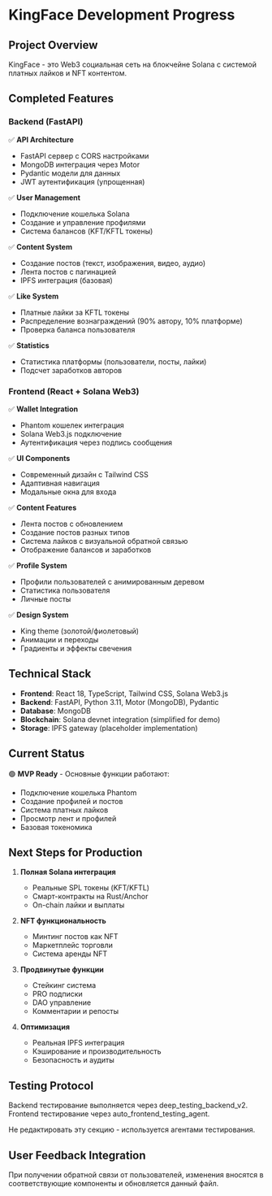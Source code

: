 # KingFace Development Progress

## Project Overview
KingFace - это Web3 социальная сеть на блокчейне Solana с системой платных лайков и NFT контентом.

## Completed Features

### Backend (FastAPI)
✅ **API Architecture**
- FastAPI сервер с CORS настройками
- MongoDB интеграция через Motor
- Pydantic модели для данных
- JWT аутентификация (упрощенная)

✅ **User Management**
- Подключение кошелька Solana
- Создание и управление профилями
- Система балансов (KFT/KFTL токены)

✅ **Content System**
- Создание постов (текст, изображения, видео, аудио)
- Лента постов с пагинацией
- IPFS интеграция (базовая)

✅ **Like System**
- Платные лайки за KFTL токены
- Распределение вознаграждений (90% автору, 10% платформе)
- Проверка баланса пользователя

✅ **Statistics**
- Статистика платформы (пользователи, посты, лайки)
- Подсчет заработков авторов

### Frontend (React + Solana Web3)
✅ **Wallet Integration**
- Phantom кошелек интеграция
- Solana Web3.js подключение
- Аутентификация через подпись сообщения

✅ **UI Components**
- Современный дизайн с Tailwind CSS
- Адаптивная навигация
- Модальные окна для входа

✅ **Content Features**
- Лента постов с обновлением
- Создание постов разных типов
- Система лайков с визуальной обратной связью
- Отображение балансов и заработков

✅ **Profile System**
- Профили пользователей с анимированным деревом
- Статистика пользователя
- Личные посты

✅ **Design System**
- King theme (золотой/фиолетовый)
- Анимации и переходы
- Градиенты и эффекты свечения

## Technical Stack
- **Frontend**: React 18, TypeScript, Tailwind CSS, Solana Web3.js
- **Backend**: FastAPI, Python 3.11, Motor (MongoDB), Pydantic
- **Database**: MongoDB
- **Blockchain**: Solana devnet integration (simplified for demo)
- **Storage**: IPFS gateway (placeholder implementation)

## Current Status
🟢 **MVP Ready** - Основные функции работают:
- Подключение кошелька Phantom
- Создание профилей и постов
- Система платных лайков
- Просмотр лент и профилей
- Базовая токеномика

## Next Steps for Production
1. **Полная Solana интеграция**
   - Реальные SPL токены (KFT/KFTL)
   - Смарт-контракты на Rust/Anchor
   - On-chain лайки и выплаты

2. **NFT функциональность**
   - Минтинг постов как NFT
   - Маркетплейс торговли
   - Система аренды NFT

3. **Продвинутые функции**
   - Стейкинг система
   - PRO подписки
   - DAO управление
   - Комментарии и репосты

4. **Оптимизация**
   - Реальная IPFS интеграция
   - Кэширование и производительность
   - Безопасность и аудиты

## Testing Protocol
Backend тестирование выполняется через deep_testing_backend_v2.
Frontend тестирование через auto_frontend_testing_agent.

Не редактировать эту секцию - используется агентами тестирования.

## User Feedback Integration
При получении обратной связи от пользователей, изменения вносятся в соответствующие компоненты и обновляется данный файл.